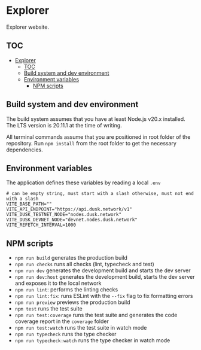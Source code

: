 # Explorer

Explorer website.

## TOC

- [Explorer](#explorer)
  - [TOC](#toc)
  - [Build system and dev environment](#build-system-and-dev-environment)
  - [Environment variables](#environment-variables)
    - [NPM scripts](#npm-scripts)

## Build system and dev environment

The build system assumes that you have at least Node.js v20.x installed. The LTS version is 20.11.1 at the time of writing.

All terminal commands assume that you are positioned in root folder of the repository.
Run `npm install` from the root folder to get the necessary dependencies.

## Environment variables

The application defines these variables by reading a local `.env`

```
# can be empty string, must start with a slash otherwise, must not end with a slash
VITE_BASE_PATH=""
VITE_API_ENDPOINT="https://api.dusk.network/v1"
VITE_DUSK_TESTNET_NODE="nodes.dusk.network"
VITE_DUSK_DEVNET_NODE="devnet.nodes.dusk.network"
VITE_REFETCH_INTERVAL=1000
```

## NPM scripts

- `npm run build` generates the production build
- `npm run checks` runs all checks (lint, typecheck and test)
- `npm run dev` generates the development build and starts the dev server
- `npm run dev:host` generates the development build, starts the dev server and exposes it to the local network
- `npm run lint`: performs the linting checks
- `npm run lint:fix`: runs ESLint with the `--fix` flag to fix formatting errors
- `npm run preview` previews the production build
- `npm test` runs the test suite
- `npm run test:coverage` runs the test suite and generates the code coverage report in the `coverage` folder
- `npm run test:watch` runs the test suite in watch mode
- `npm run typecheck` runs the type checker
- `npm run typecheck:watch` runs the type checker in watch mode
